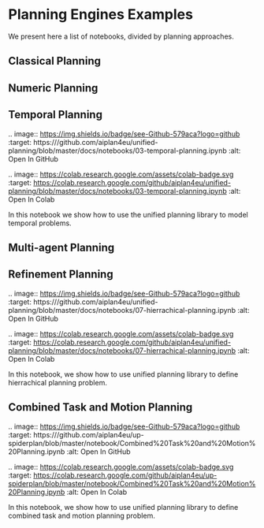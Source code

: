# Planning Engines Examples

We present here a list of notebooks, divided by planning approaches.


Classical Planning
------------------

Numeric Planning
----------------

Temporal Planning
-----------------

.. image:: https://img.shields.io/badge/see-Github-579aca?logo=github
   :target: https:///github.com/aiplan4eu/unified-planning/blob/master/docs/notebooks/03-temporal-planning.ipynb
   :alt: Open In GitHub


.. image:: https://colab.research.google.com/assets/colab-badge.svg
   :target: https://colab.research.google.com/github/aiplan4eu/unified-planning/blob/master/docs/notebooks/03-temporal-planning.ipynb
   :alt: Open In Colab


In this notebook we show how to use the unified planning library to model temporal problems.


Multi-agent Planning
--------------------

Refinement Planning
-------------------

.. image:: https://img.shields.io/badge/see-Github-579aca?logo=github
   :target: https:///github.com/aiplan4eu/unified-planning/blob/master/docs/notebooks/07-hierrachical-planning.ipynb
   :alt: Open In GitHub


.. image:: https://colab.research.google.com/assets/colab-badge.svg
   :target: https://colab.research.google.com/github/aiplan4eu/unified-planning/blob/master/docs/notebooks/07-hierrachical-planning.ipynb
   :alt: Open In Colab


In this notebook, we show how to use unified planning library to define hierrachical planning problem.


Combined Task and Motion Planning
---------------------------------

.. image:: https://img.shields.io/badge/see-Github-579aca?logo=github
   :target: https:///github.com/aiplan4eu/up-spiderplan/blob/master/notebook/Combined%20Task%20and%20Motion%20Planning.ipynb
   :alt: Open In GitHub


.. image:: https://colab.research.google.com/assets/colab-badge.svg
   :target: https://colab.research.google.com/github/aiplan4eu/up-spiderplan/blob/master/notebook/Combined%20Task%20and%20Motion%20Planning.ipynb
   :alt: Open In Colab

In this notebook, we show how to use unified planning library to define combined task and motion planning problem.
